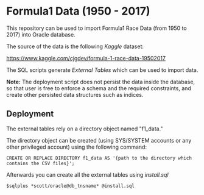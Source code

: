 # Formula1 Data (1950 - 2017)

This repository can be used to import Formula1 Race Data (from 1950 to 2017) into Oracle database.

The source of the data is the following *Kaggle* dataset:

https://www.kaggle.com/cjgdev/formula-1-race-data-19502017

The SQL scripts generate *External Tables* which can be used to import data.

**Note:** The deployment script does not persist the data inside the database, so that user is free to enforce a schema and the required constraints, and create other persisted data structures such as indices. 

## Deployment

The external tables rely on a directory object named "f1_data."

The directory object can be created (using SYS/SYSTEM accounts or any other privileged account) using the following command:

```
CREATE OR REPLACE DIRECTORY f1_data AS '{path to the directory which contains the CSV files}';
```

Afterwards you can create all the external tables using *install.sql*

```
$sqlplus *scott/oracle@db_tnsname* @install.sql
```
